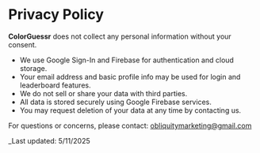 # Privacy Policy

**ColorGuessr** does not collect any personal information without your consent.

- We use Google Sign-In and Firebase for authentication and cloud storage.
- Your email address and basic profile info may be used for login and leaderboard features.
- We do not sell or share your data with third parties.
- All data is stored securely using Google Firebase services.
- You may request deletion of your data at any time by contacting us.

For questions or concerns, please contact: obliquitymarketing@gmail.com

_Last updated: 5/11/2025
